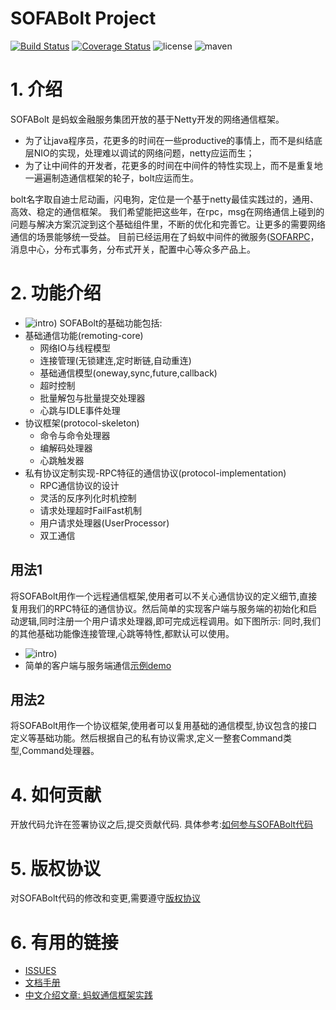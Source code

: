 # SOFABolt Project

[![Build Status](https://travis-ci.org/alipay/sofa-bolt.svg?branch=master)](https://travis-ci.org/alipay/sofa-bolt)
[![Coverage Status](https://coveralls.io/repos/github/alipay/sofa-bolt/badge.svg?branch=master)](https://coveralls.io/github/alipay/sofa-bolt)
![license](https://img.shields.io/badge/license-Apache--2.0-green.svg)
![maven](https://img.shields.io/badge/maven-v0.1.0-blue.svg)

# 1. 介绍
SOFABolt 是蚂蚁金融服务集团开放的基于Netty开发的网络通信框架。
* 为了让java程序员，花更多的时间在一些productive的事情上，而不是纠结底层NIO的实现，处理难以调试的网络问题，netty应运而生；
* 为了让中间件的开发者，花更多的时间在中间件的特性实现上，而不是重复地一遍遍制造通信框架的轮子，bolt应运而生。

bolt名字取自迪士尼动画，闪电狗，定位是一个基于netty最佳实践过的，通用、高效、稳定的通信框架。
我们希望能把这些年，在rpc，msg在网络通信上碰到的问题与解决方案沉淀到这个基础组件里，不断的优化和完善它。让更多的需要网络通信的场景能够统一受益。
目前已经运用在了蚂蚁中间件的微服务([SOFARPC](https://github.com/alipay/sofa-rpc)，消息中心，分布式事务，分布式开关，配置中心等众多产品上。

# 2. 功能介绍
* ![intro](./middleware-common/intro.png))
SOFABolt的基础功能包括:
* 基础通信功能(remoting-core)
    * 网络IO与线程模型
    * 连接管理(无锁建连,定时断链,自动重连)
    * 基础通信模型(oneway,sync,future,callback)
    * 超时控制
    * 批量解包与批量提交处理器
    * 心跳与IDLE事件处理
* 协议框架(protocol-skeleton)
    * 命令与命令处理器
    * 编解码处理器
    * 心跳触发器
* 私有协议定制实现-RPC特征的通信协议(protocol-implementation)
    * RPC通信协议的设计
    * 灵活的反序列化时机控制
    * 请求处理超时FailFast机制
    * 用户请求处理器(UserProcessor)
    * 双工通信
    
## 用法1
将SOFABolt用作一个远程通信框架,使用者可以不关心通信协议的定义细节,直接复用我们的RPC特征的通信协议。然后简单的实现客户端与服务端的初始化和启动逻辑,同时注册一个用户请求处理器,即可完成远程调用。如下图所示:
同时,我们的其他基础功能像连接管理,心跳等特性,都默认可以使用。
* ![intro](./middleware-common/invoke_type.png))
* 简单的客户端与服务端通信[示例demo](https://github.com/alipay/sofa-bolt/tree/master/src/test/java/com/alipay/remoting/demo)

## 用法2
将SOFABolt用作一个协议框架,使用者可以复用基础的通信模型,协议包含的接口定义等基础功能。然后根据自己的私有协议需求,定义一整套Command类型,Command处理器。

# 4. 如何贡献
开放代码允许在签署协议之后,提交贡献代码.
具体参考:[如何参与SOFABolt代码](./CONTRIBUTING.md)

# 5. 版权协议
对SOFABolt代码的修改和变更,需要遵守[版权协议](./LICENSE)

# 6. 有用的链接
* [ISSUES](https://github.com/alipay/sofa-bolt/issues)
* [文档手册](https://github.com/alipay/sofa-bolt/wiki/SOFA-Bolt-Handbook)
* [中文介绍文章: 蚂蚁通信框架实践](http://mp.weixin.qq.com/s/JRsbK1Un2av9GKmJ8DK7IQ)